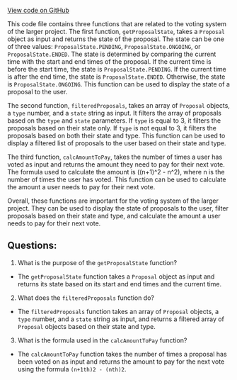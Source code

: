 [View code on GitHub](zoo-labs/zoo/blob/master/core/src/functions/proposal.ts)

This code file contains three functions that are related to the voting system of the larger project. The first function, `getProposalState`, takes a `Proposal` object as input and returns the state of the proposal. The state can be one of three values: `ProposalState.PENDING`, `ProposalState.ONGOING`, or `ProposalState.ENDED`. The state is determined by comparing the current time with the start and end times of the proposal. If the current time is before the start time, the state is `ProposalState.PENDING`. If the current time is after the end time, the state is `ProposalState.ENDED`. Otherwise, the state is `ProposalState.ONGOING`. This function can be used to display the state of a proposal to the user.

The second function, `filteredProposals`, takes an array of `Proposal` objects, a `type` number, and a `state` string as input. It filters the array of proposals based on the `type` and `state` parameters. If `type` is equal to 3, it filters the proposals based on their state only. If `type` is not equal to 3, it filters the proposals based on both their state and type. This function can be used to display a filtered list of proposals to the user based on their state and type.

The third function, `calcAmountToPay`, takes the number of times a user has voted as input and returns the amount they need to pay for their next vote. The formula used to calculate the amount is ((n+1)^2 - n^2), where n is the number of times the user has voted. This function can be used to calculate the amount a user needs to pay for their next vote.

Overall, these functions are important for the voting system of the larger project. They can be used to display the state of proposals to the user, filter proposals based on their state and type, and calculate the amount a user needs to pay for their next vote.
## Questions: 
 1. What is the purpose of the `getProposalState` function?
- The `getProposalState` function takes a `Proposal` object as input and returns its state based on its start and end times and the current time.

2. What does the `filteredProposals` function do?
- The `filteredProposals` function takes an array of `Proposal` objects, a `type` number, and a `state` string as input, and returns a filtered array of `Proposal` objects based on their state and type.

3. What is the formula used in the `calcAmountToPay` function?
- The `calcAmountToPay` function takes the number of times a proposal has been voted on as input and returns the amount to pay for the next vote using the formula `(n+1th)2 - (nth)2`.